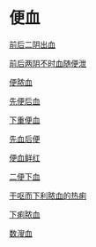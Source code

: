 # 便血[前后二阴出血](https://www.gmzyjc.com/search/result?wd=前后二阴出血)[前后两阴不时血随便泄](https://www.gmzyjc.com/search/result?wd=前后两阴不时血随便泄)[便脓血](https://www.gmzyjc.com/search/result?wd=便脓血)[先便后血](https://www.gmzyjc.com/search/result?wd=先便后血)[下重便血](https://www.gmzyjc.com/search/result?wd=下重便血)[先血后便](https://www.gmzyjc.com/search/result?wd=先血后便)[便血鲜红](https://www.gmzyjc.com/search/result?wd=便血鲜红)[二便下血](https://www.gmzyjc.com/search/result?wd=二便下血)[干呕而下利脓血的热痢](https://www.gmzyjc.com/search/result?wd=干呕而下利脓血的热痢)[下痢脓血](https://www.gmzyjc.com/search/result?wd=下痢脓血)[数溲血](https://www.gmzyjc.com/search/result?wd=数溲血)